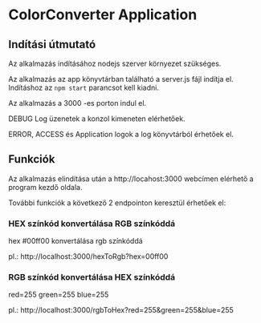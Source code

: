 # ColorConverter Application

## Indítási útmutató
Az alkalmazás indításához nodejs szerver környezet szükséges. 

Az alkalmazás az app könyvtárban található a server.js fájl indítja el. 
Indításhoz az ```npm start``` parancsot kell kiadni. 

Az alkalmazás a 3000 -es porton indul el.

DEBUG Log üzenetek a konzol kimeneten elérhetőek.

ERROR, ACCESS és Application logok a log könyvtárból érhetőek el.

## Funkciók

Az alkalmazás elindítása után a http://locahost:3000 webcímen elérhető a program kezdő oldala. 

További funkciók a következő 2 endpointon keresztül érhetőek el:

### HEX színkód konvertálása RGB színkóddá

hex #00ff00 konvertálása rgb színkóddá 

pl.: http://localhost:3000/hexToRgb?hex=00ff00

### RGB színkód konvertálása HEX színkóddá

red=255
green=255
blue=255

pl.: http://localhost:3000/rgbToHex?red=255&green=255&blue=255
